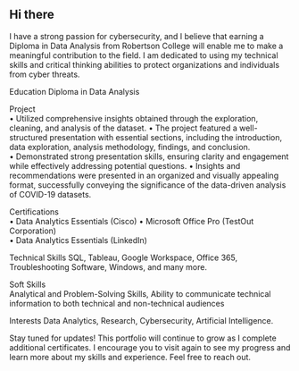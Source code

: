 ## Hi there 

I have a strong passion for cybersecurity, and I believe that earning a Diploma in Data Analysis from Robertson College will enable me to make a meaningful contribution to the field. I am dedicated to using my technical skills and critical thinking abilities to protect     organizations and individuals from cyber threats.

Education
        Diploma in Data Analysis

Project        
        • Utilized comprehensive insights obtained through the exploration, cleaning, and analysis of the dataset. 
        • The project featured a well-structured presentation with essential sections, including the introduction, data exploration, analysis methodology, findings, and conclusion.        
        • Demonstrated strong presentation skills, ensuring clarity and engagement while effectively addressing potential questions. 
        • Insights and recommendations were presented in an organized and visually appealing format, successfully conveying the significance of the data-driven analysis of COVID-19 datasets. 

Certifications        
        • Data Analytics Essentials (Cisco) 
        • Microsoft Office Pro (TestOut Corporation)        
        • Data Analytics Essentials (LinkedIn) 

Technical Skills
        SQL, Tableau, Google Workspace, Office 365, Troubleshooting Software, Windows, and many more.
    
Soft Skills        
        Analytical and Problem-Solving Skills, Ability to communicate technical information to both technical and non-technical audiences

Interests
        Data Analytics, Research, Cybersecurity, Artificial Intelligence.

Stay tuned for updates!
This portfolio will continue to grow as I complete additional certificates. I encourage you to visit again to see my progress and learn more about my skills and experience. Feel free to reach out.
